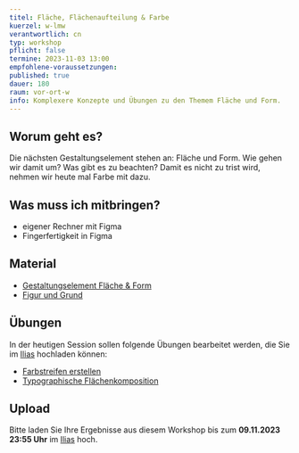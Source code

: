 ```yaml
---
titel: Fläche, Flächenaufteilung & Farbe
kuerzel: w-lmw
verantwortlich: cn
typ: workshop
pflicht: false
termine: 2023-11-03 13:00
empfohlene-voraussetzungen:
published: true
dauer: 180
raum: vor-ort-w
info: Komplexere Konzepte und Übungen zu den Themem Fläche und Form.
---
```


## Worum geht es?

Die nächsten Gestaltungselement stehen an: Fläche und Form. Wie gehen wir damit um? Was gibt es zu beachten? Damit es nicht zu trist wird, nehmen wir heute mal Farbe mit dazu.

## Was muss ich mitbringen?

-   eigener Rechner mit Figma
-   Fingerfertigkeit in Figma

## Material

-   [Gestaltungselement Fläche & Form](https://cnoss.github.io/slides/presentations/screendesign/flaeche-und-form/)
-   [Figur und Grund](https://cnoss.github.io/slides/presentations/screendesign/figur-und-grund/)

## Übungen

In der heutigen Session sollen folgende Übungen bearbeitet werden, die Sie im [Ilias](https://ilias.th-koeln.de/goto.php?target=exc_1179477&client_id=ILIAS_FH_Koeln) hochladen können:

- [Farbstreifen erstellen](/mi-bachelor-screendesign/assignments/basics-farbklima/)
- [Typographische Flächenkomposition](/mi-bachelor-screendesign/assignments/basics-typo-shapes/)

## Upload

Bitte laden Sie Ihre Ergebnisse aus diesem Workshop bis zum **09.11.2023 23:55 Uhr** im [Ilias](https://ilias.th-koeln.de/goto.php?target=exc_1179477&client_id=ILIAS_FH_Koeln) hoch.

<!--
## Sie haben keinen Rechner?
Kein Problem, denn wir haben welche. Allerdings nur Macs. Uuuuuhh. Wenn Sie einen brauchen, bitte rechtzeitig an Volker Schaefer wenden. Unsere Rechner können nur für die Workshops und Trainings ausgeliehen werden. Im MI Pool stehen aber immer Rechner für Sie bereit.
-->

